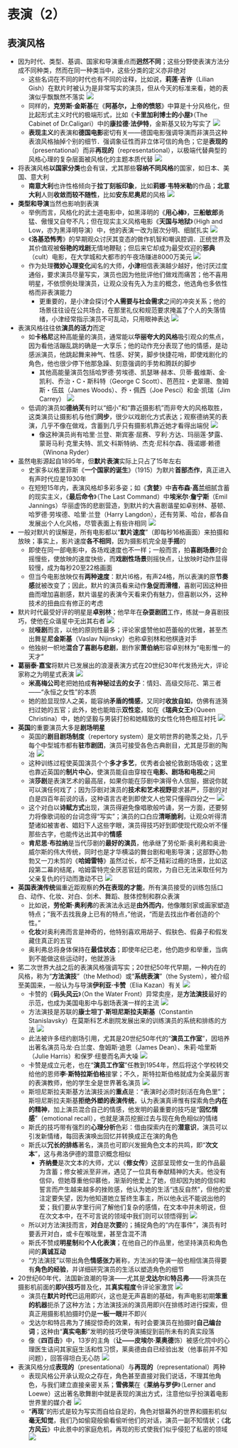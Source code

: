 # 表演（2）
## 表演风格
* 因为时代、类型、基调、国家和导演重点而**迥然不同**；这些分野使表演方法分成不同种类，然而在同一种类当中，这些分类的定义亦非绝对
  * 这些名词在不同的时代也有不同的诠释，比如说，**莉莲·吉许**（Lilian Gish）在默片时被认为是非常写实的演员，但从今天的标准来看，她的表演似乎飘飘然不落实
![](images/2023-04-19-21-53-03.png)
  * 同样的，**克劳斯·金斯基**在《**阿基尔，上帝的愤怒**》中算是十分风格化，但比起形式主义时代的极端形式，比如《**卡里加利博士的小屋**》（The Cabinet of Dr.Caligari）中的**康拉德·法伊特**，金斯基又较为写实了
![](images/2023-04-19-21-51-50.png)
  * **表现主义**的表演和**德国电影**密切有关——德国电影强调导演而非演员这种表浪风格抽掉个别的细节．强调象征性而非立体可信的角色；它是**表现的**（presentational）而非**再现的**（representational），以极端代替典型的风格心理的复杂层面被风格化的主题本质代替
![](images\2023-04-19-21-50-40.png)
* 将表演风格**以国家分类**也会有误，尤其那些**容纳不同风格**的国家，如日本、美国、意大利
  * **南意大利**也许性格倾向于**拉丁刻板印象**，比如**莉娜·韦特米勒**的作品；**北意大利**人则**收敛而较不随性**，比如**安东尼奥尼**的风格
![](images/2023-04-19-22-00-45.png)
* **类型和导演**当然也影响到表演
  * 举例而言，风格化的武士道电影中，如黑泽明的《**用心棒**》，**三船敏郎**勇猛、傲慢又自夸不凡；但在现实主义风格电影《**天国与地狱**》（High and Low，亦为黑泽明导演）中，他的表演一改为层次分明、细腻扎实
![](images/2023-04-19-22-02-05.png)
  * 《**洛基恐怖秀**》的早期观众讨厌其变态的做作机智和嘲讽腔调．正统世界及其价值观被**俗艳的戏剧**无情地鞭鞑；但后来它却成为最受欢迎的**邪典**（cult）电影，在大学城和大都市的午夜场赚进8000万美元
![](images/2023-04-19-22-45-17.png)
  * 作为处理**微妙心理变化**闻名的大师，**小津**相信表演越少越好，他讨厌过度通俗，要求演员尽量写实，演员也因为他批评他们做戏而痛苦；他不喜用明星，不依惯例处理演员，让观众没有先入为主的概念，他选角也多依性格而非表演能力
    * 更重要的，是小津会探讨**个人需要与社会需求**之间的冲突关系；他的场景往往设在公共场合，在那里礼仪和规范要求掩盖了个人的失落情绪，小津经常指示演员不可乱动，只用眼神表达
![](images/2023-04-19-22-44-41.png)
* 表演风格往往依**演员的活力**而定
  * 如**卡格尼**这种高能量的演员，通常能以**华丽夸大的风格**吸引观众的焦点，因为看他活蹦乱跳的确是一大享乐；他的动作充分表现了他的情感，是动感派演员，他跳起舞来神气、性感、好笑，脚步快捷花哨，即使戏剧化的角色，他也很少停下他那急躁、刻意强调的手势和腾跃的脚步
    * 其他高能量演员包括哈罗德·劳埃德、凯瑟琳·赫本、贝蒂·戴维斯、金·凯利、乔治・C・斯科特（George C Scott）、芭芭拉・史翠珊、詹姆斯・伍兹（James Woods）、乔・佩西（Joe Pesci）和金·凯瑞（Jim Carrey）
![](images/2023-04-19-22-40-31.png)
  * 低调的演员如**德纳芙**有时以“细小”和“靠近摄影机”而非夸大的风格取胜，这类演员让摄影机与他们**同步**，很少以戏剧化方式表达；观察德纳芙的表演，几乎不像在做戏，含蓄到几乎只有摄影机靠近她才看得出端倪
![](images/2023-04-19-22-42-33.png)
    * 像这种演员尚有哈里·兰登、斯宾塞·屈赛、亨利·方达、玛丽莲·梦露、蒙哥马利·克里夫特、凯文·科斯特纳、杰克·尼科尔森、薇诺娜·赖德（Winona Ryder）
* 虽然电影源起自1895年，但**默片表演**实际上只占了15年左右
  * 史家多以格里菲斯《**一个国家的诞生**》（1915）为默片**首部杰作**，真正进入有声时代应是1930年
  * 在短短15年内，表演风格却多彩多姿；如《**贪婪**》中**吉布森·高兰**细腻含蓄的现实主义，《**最后命令**》（The Last Command）中**埃米尔·詹宁斯**（Emil Jannings）华丽虚饰的悲剧营造，到默片的大喜剧谐星如卓别林、基顿、哈罗德·劳埃德、哈里·兰登（Harry Langdon），还有劳莱、哈台，都各自发展出个人化风格，尽管表面上有些许相同
![](images/2023-04-19-22-05-05.png)
* 一般对默片的误解是，所有电影都以“**默片速度**”（即每秒16格画面）来拍摄和放映；事实上，影片速度**各不相同**，因为摄影机完全是**手摇**的
  * 即使在同一部电影中，各场戏速度也不一样；一般而言，拍**喜剧场景**时会摇慢些，使放映的速度快些，而**戏剧性场景**则摇快点，让放映时动作显得较慢，成为每秒20至22格画面
  * 但当今电影放映仅有**两种速度**：默片l6格，有声24格，所以表演的原**节奏感**就被改变了；因此，默片的演员看来动作**急促而滑稽**，喜剧可因这种扭曲而增加喜剧感，默片谐星的表演今天看来仍有魅力，但喜剧以外，这种技术的扭曲应有修正的考虑
* 默片时代最受好评的明星是**卓别林**；他早年在**杂耍剧团**工作，练就一身喜剧技巧，使他在众谐星中无出其右者
![](images/2023-04-19-22-08-01.png)
  * 就**哑剧**而言，以他的原则性最多；评论家盛赞他如芭蕾般的优雅，甚至杰出舞星**尼金斯基**（Vaslav Nijinsky）也称卓别林和他棋逄对手
  * 他独树一帜地**混合了喜剧与悲剧**，剧作家**萧伯纳**形容卓别林为“电影惟一的天才”
* **葛丽泰·嘉宝**将默片已发展出的浪漫表演方式在20世纪30年代发扬光大，评论家称之为明星式表演
![](images/2023-04-19-22-10-36.png)
  * **米高梅公司**老把她拍成**有神秘过去的女子**：情妇、高级交际花、第三者——“永恒之女性”的本质
  * 她的脸显现惊人之美，能容纳**矛盾的情感**，又同时**收放自如**，仿佛有涟漪扫过她的五官；此外，她也能暗示**双性恋**，如在《**瑞典女王**》（Queen Christina）中，她的坚毅与男装打扮和她精致的女性化特色相互衬托
![](images/2023-04-19-22-11-28.png)
* **英国**的重要演员大多是**剧场明星**
  * 英国的**剧目剧场制度**（repertory system）是文明世界的艳羡之处，几乎每个中型城市都有**驻市剧团**，演员可接受各色古典剧目，尤其是莎剧的陶冶
![](images/2023-04-19-22-14-23.png)
  * 这种训练过程使英国演员个个**多才多艺**，优秀者会被伦敦剧场吸收；这里也靠近英国的**制片中心**，使演员能自由穿梭在**电影、剧场和电视**之间
  * 演**莎剧**是表演艺术的最高层，如果你能在莎剧中演得令人信服，据说你就可以演任何戏了；因为莎剧对演员的**技术和艺术视野**要求甚严，莎剧的对白是四百年前说的话，这种语言古老到即使文人也常只懂得四分之一
![](images/2023-04-19-19-22-27.png)
  * 这个对白以**诗赋方式**出现，演员得避免像唱歌般吟诵，另一方面，还要努力将像歌词般的台词念得“写实”；演员的口白应**清晰脆利**，让观众听得清楚诸如被害者、娼妇下人这些字眼，演员得技巧好到即使现代观众听不懂那些古字，也能传达出其中的**情感**
  * **肯尼思·布拉纳**是当代莎剧的**最好的演员**，他承继了劳伦斯·奥利弗和奥逊·威尔斯的伟大传统，同时也是才华横溢的舞台剧和电影导演；这部野心勃勃又一刀未剪的《**哈姆雷特**》虽然过长，却不乏精彩过瘾的场景，比如这段第二幕的结尾，哈姆雷特完全厌恶官廷的腐败，为自已无法采取任何为父亲复仇的行动而激动不已
![](images/2023-04-19-22-35-05.png)
* **英国表演传统**偏重近距观察的**外在表现的才能**，所有演员接受的训练包括口白、动作、化妆、对白、剑术、舞蹈、肢体控制和群众表演
  * 比如说，**劳伦斯·奥利弗**的表演法永远是**由外而内**，他像雕刻家或画家塑造特点；“我不去找我身上已有的特点，”他说，“而是去找出作者创造的个性。”
  * **化妆**对奥利弗而言是神奇的，他特别喜欢用胡子、假肤色、假鼻子和假发藏住真正的五官
  * 奥利弗总将身体保持在**最佳状态**；即使年纪已老，他仍跑步和举重，当病到不能做这些运动时，他就游泳
* 笫二次世界大战之后的表演风格强调写实；20世纪50年代早期，一种内在的风格，称为“**方法演技**”（the Method）或“**系统表演**”（the System），被介绍至美国来，一般认为与导演**伊利亚·卡赞**（Elia Kazan）有关
![](images/2023-04-19-22-15-14.png)
  * 卡赞的《**码头风云**》（On the Water Front）异常卖座，是**方法演技**最好的示范，也成为美国电影中与剧场表演一样的主流
![](images/2023-04-19-22-15-50.png)
  * 方法演技是苏联的**康士坦丁·斯坦尼斯拉夫斯基**（Constantin Stanislavsky）在莫斯科艺术剧院发展出来的训练演员的系统和排练的方法
![](images/2023-04-19-22-16-30.png)
  * 此法被许多纽约剧场引用，尤其是20世纪50年代的“**演员工作室**”，因培养出著名演员马龙·白兰度、詹姆斯·迪恩（James Dean）、朱莉·哈里斯（Julie Harris）和保罗·纽曼而名声大噪
![](images/2023-04-19-22-25-54.png)
  * 卡赞是成立元老，也在“**演员工作室**”任教到1954年，然后将这个学校转交给他的恩师**李·斯特拉斯伯格**接掌；不久，斯特拉斯伯格就成为全美最厉害的表演教师，他的学生全是世界著名演员
![](images/2023-04-19-22-27-11.png)
  * 斯坦尼斯拉夫斯基方法演技派的**重点**是：“表演时必须时刻活在角色里”；斯坦尼斯拉夫斯基**拒绝外塑的表演传统**，认为表演真谛惟有探索角色**内在的精神**，加上演员混合自己的情感，他发明的最重要的技巧是“**回忆情感**”（emotional recall），也就是演员挖掘过去与现在角色相似的情绪
  * 斯氏的技巧带有强烈的**心理分析**色彩：借由探索内在的**潜意识**，演员可以引发新情绪，每回表演唤出回忆并转换成正在演的角色
  * 斯氏以**冗长的排练**著名，演员也可即兴发掘角色文本的共鸣，即“**次文本**”，这与弗洛伊德的潜意识概念相似
    * **齐纳曼**是次文本的大师，尤以《**修女传**》这部呈现修女一生的作品最为含蓄；修女被派至非洲，遇见了一位具有奉献精神的大夫。他没有信仰，但她尊重他仰慕他，渐渐的他爱上了她，但却因为她的信仰和誓言而产生越来越多的挫败感，他认为她的生活“违反自然”，但他的爱注定要失望，因为他知道她立誓终生事主，所以他永远不能说出他的爱；我们要从字里行间了解他们复杂的感情，在文本中并未明说，但在次文本中，在不可言说的领域中我们则可以领悟得到
![](images/2023-04-19-22-37-48.png)
  * 所以对方法演技而言，**对白**是**次要**的；捕捉角色的“内在事件”，演员有时要丢开对白，或卡在喉咙里，甚至含混不清
  * 斯氏不赞成**明星制**和**个人化表演**；在他自己的作品里，他坚持演员和角色间的**真诚互动**
  * “方法演技”以带出角色**情感张力**著称，方法派的导演一般也相信演员得要有**角色的经验**，并详细研究演员的生活以塑造角色的细节
* 20世纪60年代，法国新浪潮的导演——尤其是**戈达尔**和**特吕弗**——将演员在摄影机前面的**即兴技巧**普及化，其**真实程度**令评论家激赏
![](images/2023-04-19-22-28-33.png)
  * 演员在**默片时代**已运用即兴，这也是无声喜剧的基础，有声电影初期**笨重的机器**扼杀了这种方法；方法演技派的演员用即兴在排练时进行探索，但真正用摄影机拍摄时仍是**一板一眼**并不即兴
  * 戈达尔和特吕弗为了捕捉惊奇的效果，有时会要演员在拍摄时**自己编台词**；这种由“**真实电影**”发明的技巧使导演捕捉到前所未有的真实段落
  * 像《**四百击**》中，13岁的主角（**让——皮埃尔·莱奥德**饰）被感化院中的心理医生诘问其家庭生活和性习惯，莱奥德由自已经验出发（他事前并不知问题），回答得坦白无心防
![](images/2023-04-19-22-29-17.png)
* 表演风格分成**表现的**（presentational）与**再现的**（representational）两种
  * 表现风格公开承认观众之存在，角色甚至直接对我们说话，不理其他角色，与我们建立直接亲密关系；**雪佛莱**在《**莱纳与罗伊**》（Lerner and Loewe）这出著名歌舞剧中就是表现的演出方式，注意他似乎扮演着电影世界里的媒介者
![](images/2023-04-19-22-46-51.png)
  * “**再现**”的形式是较为写实而自给自足的，角色对银幕外的世界和摄影机似**毫无知觉**，我们乃如偷窥般偷看偷听他们的对话，演员一副不知情状；《**北方风云**》中此景中的家庭危机，再现的形式使我们似乎侵犯了私密的领域
![](images/2023-04-19-22-48-14.png)